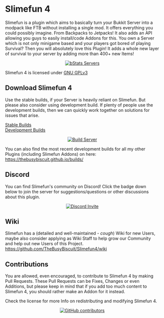 # Slimefun 4
Slimefun is a plugin which aims to basically turn your Bukkit Server into a modpack like FTB without installing a single mod. It offers everything you could possibly imagine. From Backpacks to Jetpacks!
It also adds an API allowing you guys to easily install/code Addons for this.
You own a Server which is not only minigame based and your players got bored of playing Survival?
Then you will absolutely love this Plugin! 
It adds a whole new layer of survival to your server by adding more than 400+ new Items!

<p align="center">
  <a href="https://bstats.org/plugin/bukkit/Slimefun">
    <img alt="bStats Servers" src="https://img.shields.io/bstats/servers/4574?color=%2344AD44&label=Servers%20using%20Slimefun4&logo=https%3A%2F%2Fimg.shields.io%2Fbstats%2Fservers%2F4574%3Fcolor%3D%252344AD44%26label%3DServers%2520using%2520Slimefun%2520right%2520now%26style%3Dfor-the-badge&style=for-the-badge">
  </a>
</p>

Slimefun 4 is licensed under 
[GNU GPLv3](https://github.com/TheBusyBiscuit/Slimefun4/blob/master/LICENSE)

## Download Slimefun 4
Use the stable builds, if your Server is heavily reliant on Slimefun.
But please also consider using development build. If plenty of people use the development builds, then we can quickly work together on solutions for issues that arise.

[Stable Builds](https://thebusybiscuit.github.io/builds/TheBusyBiscuit/Slimefun4/stable/)<br>
[Development Builds](https://thebusybiscuit.github.io/builds/TheBusyBiscuit/Slimefun4/master/)

<p align="center">
  <a href="https://thebusybiscuit.github.io/builds/TheBusyBiscuit/Slimefun4/master/">
    <img src="https://thebusybiscuit.github.io/builds/TheBusyBiscuit/Slimefun4/master/badge.svg" alt="Build Server"/>
  </a>
</p>

You can also find the most recent development builds for all my other Plugins (including Slimefun Addons) on here:
https://thebusybiscuit.github.io/builds/

## Discord
You can find Slimefun's community on Discord!
Click the badge down below to join the server for suggestions/questions or other discussions about this plugin.
<p align="center">
  <a href="https://discord.gg/fsD4Bkh">
    <img src="https://img.shields.io/discord/565557184348422174?color=7289DA&label=Discord&style=for-the-badge" alt="Discord Invite"/>
  </a>
</p>

## Wiki
Slimefun has a (detailed and well-maintained - *cough*) Wiki for new Users, maybe also consider
applying as Wiki Staff to help grow our Community and help out new Users of this Project.
https://github.com/TheBusyBiscuit/Slimefun4/wiki


## Contributions
You are allowed, even encouraged, to contribute to Slimefun 4 by making Pull Requests.
These Pull Requests can be Fixes, Changes or even Additions, but please keep in mind that
if you add too much content to Slimefun 4, you should rather make an Addon for it instead.

Check the license for more Info on redistributing and modifying Slimefun 4.

<p align="center">
  <a href="https://github.com/TheBusyBiscuit/Slimefun4/graphs/contributors">
    <img alt="GitHub contributors" src="https://img.shields.io/github/contributors/TheBusyBiscuit/Slimefun4?style=for-the-badge">
  </a>
</p>
